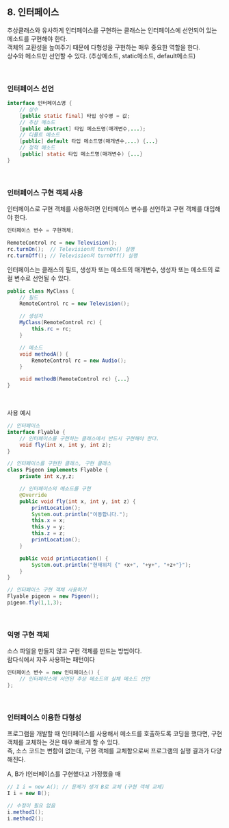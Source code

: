 ## 8. 인터페이스

추상클래스와 유사하게 인터페이스를 구현하는 클래스는 인터페이스에 선언되어 있는 메소드를 구현해야 한다.  
객체의 교환성을 높여주기 때문에 다형성을 구현하는 매우 중요한 역할을 한다.  
상수와 메소드만 선언할 수 있다. (추상메소드, static메소드, default메소드)

<br>

### 인터페이스 선언

``` java
interface 인터페이스명 {
    // 상수
    [public static final] 타입 상수명 = 값;
    // 추상 메소드
    [public abstract] 타입 메소드명(매개변수,...);
    // 디폴트 메소드
    [public] default 타입 메소드명(매개변수,...) {...}
    // 정적 메소드
    [public] static 타입 메소드명(매개변수) {...}
}
```

<br>

### 인터페이스 구현 객체 사용
인터페이스로 구현 객체를 사용하려면 인터페이스 변수를 선언하고 구현 객체를 대입해야 한다.

``` java
인터페이스 변수 = 구현객체;
```

``` java
RemoteControl rc = new Television();
rc.turnOn();  // Television의 turnOn() 실행
rc.turnOff(); // Television의 turnOff() 실행
```

인터페이스는 클래스의 필드, 생성자 또는 메소드의 매개변수, 생성자 또는 메소드의 로컬 변수로 선언될 수 있다.
``` java
public class MyClass {
    // 필드
    RemoteControl rc = new Television();

    // 생성자
    MyClass(RemoteControl rc) {
        this.rc = rc;
    }

    // 메소드
    void methodA() {
        RemoteControl rc = new Audio();
    }

    void methodB(RemoteControl rc) {...}
}

```

<br>

사용 예시
``` java
// 인터페이스
interface Flyable {
    // 인터페이스를 구현하는 클래스에서 반드시 구현해야 한다.
    void fly(int x, int y, int z);
}
```

``` java
// 인터페이스를 구현한 클래스, 구현 클래스
class Pigeon implements Flyable {
    private int x,y,z;

    // 인터페이스의 메소드를 구현
    @Override
    public void fly(int x, int y, int z) {
        printLocation();
        System.out.println("이동합니다.");
        this.x = x;
        this.y = y;
        this.z = z;
        printLocation();
    }

    public void printLocation() {
        System.out.println("현재위치 {" +x+", "+y+", "+z+"}");
    }
}
```

``` java
// 인터페이스 구현 객체 사용하기
Flyable pigeon = new Pigeon();
pigeon.fly(1,1,3);
```

<br>

### 익명 구현 객체
소스 파일을 만들지 않고 구현 객체를 만드는 방법이다.  
람다식에서 자주 사용하는 패턴이다
``` java
인터페이스 변수 = new 인터페이스() {
    // 인터페이스에 서언된 추상 메소드의 실체 메소드 선언
};
```

<br>

### 인터페이스 이용한 다형성
프로그램을 개발할 때 인터페이스를 사용해서 메소드를 호출하도록 코딩을 했다면, 구현 객체를 교체하는 것은 매우 빠르게 할 수 있다.  
즉, 소스 코드는 변함이 없는데, 구현 객체를 교체함으로써 프로그램의 실행 결과가 다양해진다.

A, B가 I인터페이스를 구현했다고 가정했을 때
```java
// I i = new A(); // 문제가 생겨 B로 교체 (구현 객체 교체)
I i = new B();

// 수정이 필요 없음
i.method1();
i.method2();
```